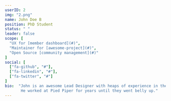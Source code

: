 ```yaml
---
userID: 2
img: "2.png"
name: John Doe B
position: PhD Student
status: " "
leader: false
scope: [
  "UX for [member dashboard](#)",
  "Maintainer for [awesome-project](#)",
  "Open Source [community management](#)"
]
social: [
  ["fa-github", "#"],
  ["fa-linkedin", "#"],
  ["fa-twitter", "#"]
]
bio:  "John is an awesome Lead Designer with heaps of experience in the field of UX. \
       He worked at Pied Piper for years until they went belly up."
---
```

